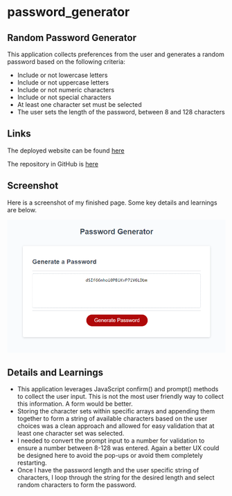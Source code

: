# password_generator

## Random Password Generator
This application collects preferences from the user and generates a random password based on the following criteria:
- Include or not lowercase letters
- Include or not uppercase letters
- Include or not numeric characters
- Include or not special characters
- At least one character set must be selected
- The user sets the length of the password, between 8 and 128 characters

## Links
The deployed website can be found [here](https://benfok.github.io/password_generator/)

The repository in GitHub is [here](https://github.com/benfok/password_generator)

## Screenshot
Here is a screenshot of my finished page. Some key details and learnings are below.

![Screenshot of my finished webpage](./images/screenshot-final.png)

## Details and Learnings
- This application leverages JavaScript confirm() and prompt() methods to collect the user input. This is not the most user friendly way to collect this information. A form would be better.
- Storing the character sets within specific arrays and appending them together to form a string of available characters based on the user choices was a clean approach and allowed for easy validation that at least one character set was selected.
- I needed to convert the prompt input to a number for validation to ensure a number between 8-128 was entered. Again a better UX could be designed here to avoid the pop-ups or avoid them completely restarting. 
- Once I have the password length and the user specific string of characters, I loop through the string for the desired length and select random characters to form the password.


